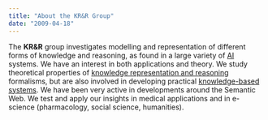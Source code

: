 ```yaml
---
title: "About the KR&R Group"
date: "2009-04-18"
---
```


The **KR&R** group investigates modelling and representation of different forms of knowledge and reasoning, as found in a large variety of [AI](http://en.wikipedia.org/wiki/Artificial_intelligence "Artificial intelligence") systems. We have an interest in both applications and theory. We study theoretical properties of [knowledge representation and reasoning](http://en.wikipedia.org/wiki/Knowledge_representation_and_reasoning "Knowledge representation and reasoning") formalisms, but are also involved in developing practical [knowledge-based systems](http://en.wikipedia.org/wiki/Knowledge-based_systems "Knowledge-based systems"). We have been very active in developments around the Semantic Web. We test and apply our insights in medical applications and in e-science (pharmacology, social science, humanities).
